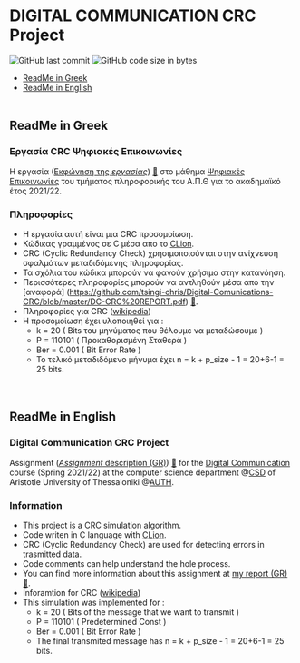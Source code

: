 # DIGITAL COMMUNICATION CRC Project
<img alt="GitHub last commit" src="https://img.shields.io/github/last-commit/tsingi-chris/Digital-Comunications-CRC"> <img alt="GitHub code size in bytes" src="https://img.shields.io/github/languages/code-size/tsingi-chris/Digital-Comunications-CRC">

- [ReadMe in Greek](https://github.com/tsingi-chris/Digital-Comunications-CRC/blob/master/README.md#readme-in-greek)
- [ReadMe in English](https://github.com/tsingi-chris/Digital-Comunications-CRC/blob/master/README.md#readme-in-english)
<br /><br />
## ReadMe in Greek

### Εργασία CRC Ψηφιακές Επικοινωνίες 
H εργασία ([Εκφώνηση της *εργασίας*](https://github.com/tsingi-chris/Digital-Comunications-CRC/blob/master/DC-PROJECT-2021-2022.pdf)) [💾](https://github.com/tsingi-chris/Digital-Comunications-CRC/raw/master/DC-PROJECT-2021-2022.pdf) στο μάθημα [Ψηφιακές Επικοινωνίες](https://elearning.auth.gr/course/view.php?id=4101) του τμήματος πληροφορικής του Α.Π.Θ για το ακαδημαϊκό έτος 2021/22. <br/>

### Πληροφορίες
- Η εργασία αυτή είναι μια CRC προσομοίωση.
- Κώδικας γραμμένος σε C μέσα απο το [CLion](https://www.jetbrains.com/clion/).
- CRC (Cyclic Redundancy Check) χρησιμοποιούνται στην ανίχνευση σφαλμάτων μεταδιδόμενης πληροφορίας.
- Τα σχόλια του κώδικα μπορούν να φανούν χρήσιμα στην κατανόηση.
- Περισσότερες πληροφορίες μπορούν να αντληθούν μέσα απο την [αναφορά] (https://github.com/tsingi-chris/Digital-Comunications-CRC/blob/master/DC-CRC%20REPORT.pdf) [💾](https://github.com/tsingi-chris/Digital-Comunications-CRC/raw/master/DC-CRC%20REPORT.pdf).
- Πληροφορίες για CRC ([wikipedia](https://en.wikipedia.org/wiki/Cyclic_redundancy_check))
- Η προσομοίωση έχει υλοποιηθεί για :
    - k = 20        ( Bits του μηνύματος που θέλουμε να μεταδώσουμε  )
    - P = 110101    ( Προκαθορισμένη Σταθερά )
    - Ber = 0.001   ( Bit Error Rate )
    - Το τελικό μεταδιδόμενο μήνυμα έχει n = k + p_size - 1 = 20+6-1 = 25 bits.
    <br /> <br /> <br />

## ReadMe in English

### Digital Communication CRC Project
Assignment ([*Assignment* description (GR)](https://github.com/tsingi-chris/Digital-Comunications-CRC/blob/master/DC-PROJECT-2021-2022.pdf))  [💾](https://github.com/tsingi-chris/Digital-Comunications-CRC/raw/master/DC-PROJECT-2021-2022.pdf) for the [Digital Communication](https://elearning.auth.gr/course/view.php?id=4101) course (Spring 2021/22) at the computer science department @[CSD](https://www.csd.auth.gr/en/) of Aristotle University of Thessaloniki @[AUTH](https://www.auth.gr/en/). 

### Information
- This project is a CRC simulation algorithm.
- Code writen in C language with [CLion](https://www.jetbrains.com/clion/).
- CRC (Cyclic Redundancy Check) are used for detecting errors in trasmitted data.
- Code comments can help understand the hole process.
- You can find more information about this assignment at [my report (GR)](https://github.com/tsingi-chris/Digital-Comunications-CRC/blob/master/DC-CRC%20REPORT.pdf) [💾](https://github.com/tsingi-chris/Digital-Comunications-CRC/raw/master/DC-CRC%20REPORT.pdf).
- Inforamtion for CRC ([wikipedia](https://en.wikipedia.org/wiki/Cyclic_redundancy_check))
- This simulation was implemented for :
    - k = 20        ( Bits of the message that we want to transmit )
    - P = 110101    ( Predetermined Const )
    - Ber = 0.001   ( Bit Error Rate )
    - The final transmited message has n = k + p_size - 1 = 20+6-1 = 25 bits. 

